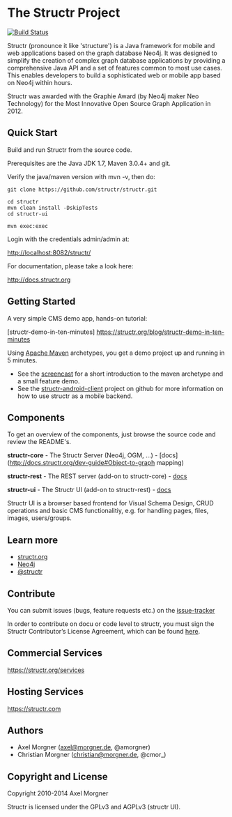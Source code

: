 # The Structr Project

[![Build Status](https://secure.travis-ci.org/structr/structr.png)](http://travis-ci.org/structr/structr)

Structr (pronounce it like 'structure') is a Java framework for mobile and web applications based on the graph database Neo4j. It was designed to simplify the creation of complex graph database applications by providing a comprehensive Java API and a set of features common to most use cases. This enables developers to build a sophisticated web or mobile app based on Neo4j within hours.

Structr was awarded with the Graphie Award (by Neo4j maker Neo Technology) for the Most Innovative Open Source Graph Application in 2012.


## Quick Start

Build and run Structr from the source code.

Prerequisites are the Java JDK 1.7, Maven 3.0.4+ and git.

Verify the java/maven version with mvn -v, then do:

```
git clone https://github.com/structr/structr.git

cd structr
mvn clean install -DskipTests
cd structr-ui

mvn exec:exec
```

Login with the credentials admin/admin at:

[http://localhost:8082/structr/](http://localhost:8082/structr/)

For documentation, please take a look here:

http://docs.structr.org

## Getting Started

A very simple CMS demo app, hands-on tutorial: 

  [structr-demo-in-ten-minutes] https://structr.org/blog/structr-demo-in-ten-minutes

Using [Apache Maven](http://maven.apache.org/) archetypes, you get a demo project up and running in 5 minutes.

- See the [screencast](http://vimeo.com/53235075) for a short introduction to the maven archetype and a small feature demo.
- See the [structr-android-client](https://github.com/structr/structr-android-client) project on github for more information on how to use structr as a mobile backend.


## Components

To get an overview of the components, just browse the source code and review the README's.

**structr-core** - The Structr Server (Neo4j, OGM, ...) - [docs](http://docs.structr.org/dev-guide#Object-to-graph mapping)

**structr-rest** - The REST server (add-on to structr-core) - [docs](http://docs.structr.org/rest-user-guide)

**structr-ui**   - The Structr UI (add-on to structr-rest) - [docs](http://docs.structr.org/frontend-user-guide)

Structr UI is a browser based frontend for Visual Schema Design, CRUD operations and basic CMS functionalitiy, e.g. for handling pages, files, images, users/groups.


## Learn more

- [structr.org](http://structr.org)
- [Neo4j](http://neo4j.org)
- [@structr](https://twitter.com/structr)

## Contribute

You can submit issues (bugs, feature requests etc.) on the [issue-tracker](https://github.com/structr/structr/issues)

In order to contribute on docu or code level to structr, you must sign the Structr Contributor’s License Agreement, which can be found [here](http://structr.org/cla).

## Commercial Services

https://structr.org/services

## Hosting Services

https://structr.com

## Authors

- Axel Morgner (axel@morgner.de, @amorgner)
- Christian Morgner (christian@morgner.de, @cmor_)

## Copyright and License

Copyright 2010-2014 Axel Morgner

Structr is licensed under the GPLv3 and AGPLv3 (structr UI).
